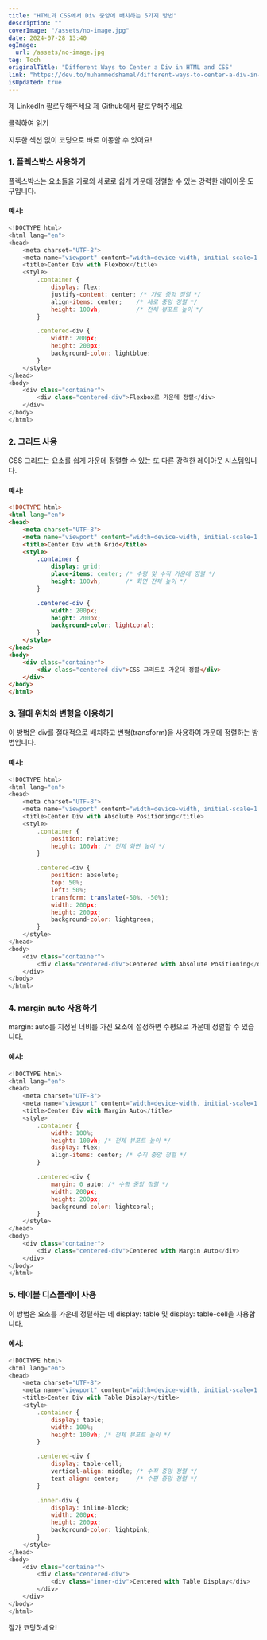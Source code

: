 ```yaml
---
title: "HTML과 CSS에서 Div 중앙에 배치하는 5가지 방법"
description: ""
coverImage: "/assets/no-image.jpg"
date: 2024-07-28 13:40
ogImage: 
  url: /assets/no-image.jpg
tag: Tech
originalTitle: "Different Ways to Center a Div in HTML and CSS"
link: "https://dev.to/muhammedshamal/different-ways-to-center-a-div-in-html-and-css-47df"
isUpdated: true
---
```





제 LinkedIn 팔로우해주세요
제 Github에서 팔로우해주세요

클릭하여 읽기

지루한 섹션 없이 코딩으로 바로 이동할 수 있어요!

### 1. 플렉스박스 사용하기

<div class="content-ad"></div>

플렉스박스는 요소들을 가로와 세로로 쉽게 가운데 정렬할 수 있는 강력한 레이아웃 도구입니다.

#### 예시:

```js
<!DOCTYPE html>
<html lang="en">
<head>
    <meta charset="UTF-8">
    <meta name="viewport" content="width=device-width, initial-scale=1.0">
    <title>Center Div with Flexbox</title>
    <style>
        .container {
            display: flex;
            justify-content: center; /* 가로 중앙 정렬 */
            align-items: center;    /* 세로 중앙 정렬 */
            height: 100vh;          /* 전체 뷰포트 높이 */
        }

        .centered-div {
            width: 200px;
            height: 200px;
            background-color: lightblue;
        }
    </style>
</head>
<body>
    <div class="container">
        <div class="centered-div">Flexbox로 가운데 정렬</div>
    </div>
</body>
</html>
```

### 2. 그리드 사용

<div class="content-ad"></div>

CSS 그리드는 요소를 쉽게 가운데 정렬할 수 있는 또 다른 강력한 레이아웃 시스템입니다.

#### 예시:

```html
<!DOCTYPE html>
<html lang="en">
<head>
    <meta charset="UTF-8">
    <meta name="viewport" content="width=device-width, initial-scale=1.0">
    <title>Center Div with Grid</title>
    <style>
        .container {
            display: grid;
            place-items: center; /* 수평 및 수직 가운데 정렬 */
            height: 100vh;       /* 화면 전체 높이 */
        }

        .centered-div {
            width: 200px;
            height: 200px;
            background-color: lightcoral;
        }
    </style>
</head>
<body>
    <div class="container">
        <div class="centered-div">CSS 그리드로 가운데 정렬</div>
    </div>
</body>
</html>
```

### 3. 절대 위치와 변형을 이용하기

<div class="content-ad"></div>

이 방법은 div를 절대적으로 배치하고 변형(transform)을 사용하여 가운데 정렬하는 방법입니다.

#### 예시:

```js
<!DOCTYPE html>
<html lang="en">
<head>
    <meta charset="UTF-8">
    <meta name="viewport" content="width=device-width, initial-scale=1.0">
    <title>Center Div with Absolute Positioning</title>
    <style>
        .container {
            position: relative;
            height: 100vh; /* 전체 화면 높이 */
        }

        .centered-div {
            position: absolute;
            top: 50%;
            left: 50%;
            transform: translate(-50%, -50%);
            width: 200px;
            height: 200px;
            background-color: lightgreen;
        }
    </style>
</head>
<body>
    <div class="container">
        <div class="centered-div">Centered with Absolute Positioning</div>
    </div>
</body>
</html>
```

### 4. margin auto 사용하기

<div class="content-ad"></div>

margin: auto를 지정된 너비를 가진 요소에 설정하면 수평으로 가운데 정렬할 수 있습니다.

#### 예시:

```js
<!DOCTYPE html>
<html lang="en">
<head>
    <meta charset="UTF-8">
    <meta name="viewport" content="width=device-width, initial-scale=1.0">
    <title>Center Div with Margin Auto</title>
    <style>
        .container {
            width: 100%;
            height: 100vh; /* 전체 뷰포트 높이 */
            display: flex;
            align-items: center; /* 수직 중앙 정렬 */
        }

        .centered-div {
            margin: 0 auto; /* 수평 중앙 정렬 */
            width: 200px;
            height: 200px;
            background-color: lightcoral;
        }
    </style>
</head>
<body>
    <div class="container">
        <div class="centered-div">Centered with Margin Auto</div>
    </div>
</body>
</html>
```

### 5. 테이블 디스플레이 사용

<div class="content-ad"></div>

이 방법은 요소를 가운데 정렬하는 데 display: table 및 display: table-cell을 사용합니다.

#### 예시:

```js
<!DOCTYPE html>
<html lang="en">
<head>
    <meta charset="UTF-8">
    <meta name="viewport" content="width=device-width, initial-scale=1.0">
    <title>Center Div with Table Display</title>
    <style>
        .container {
            display: table;
            width: 100%;
            height: 100vh; /* 전체 뷰포트 높이 */
        }

        .centered-div {
            display: table-cell;
            vertical-align: middle; /* 수직 중앙 정렬 */
            text-align: center;     /* 수평 중앙 정렬 */
        }

        .inner-div {
            display: inline-block;
            width: 200px;
            height: 200px;
            background-color: lightpink;
        }
    </style>
</head>
<body>
    <div class="container">
        <div class="centered-div">
            <div class="inner-div">Centered with Table Display</div>
        </div>
    </div>
</body>
</html>
```

잘가
코딩하세요!